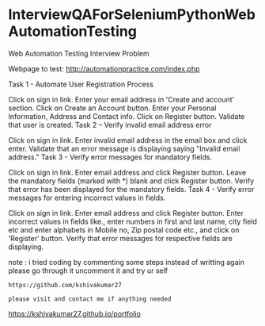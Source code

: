 # InterviewQAForSeleniumPythonWebAutomationTesting
Web Automation Testing Interview Problem



 Webpage to test:  http://automationpractice.com/index.php

 Task 1 - Automate User Registration Process

Click on sign in link.
Enter your email address in 'Create and account' section.
Click on Create an Account button.
Enter your Personal Information, Address and Contact info.
Click on Register button.
Validate that user is created.
 Task 2 – Verify invalid email address error

Click on sign in link.
Enter invalid email address in the email box and click enter.
Validate that an error message is displaying saying "Invalid      email address."
 Task 3 - Verify error messages for mandatory fields.

Click on sign in link.
Enter email address and click Register button.
Leave the mandatory fields (marked with *) blank and click Register      button.
Verify that error has been displayed for the mandatory fields.
 Task 4 - Verify error messages for entering incorrect values in fields.

Click on sign in link.
Enter email address and click Register button.
Enter incorrect values in fields like., enter numbers in first and      last name, city field etc and enter alphabets in Mobile no, Zip postal      code etc., and click on 'Register' button.
Verify that error messages for respective fields are displaying.


 note :  i tried coding by commenting some steps instead of writting again please go through it uncomment it and try ur self

    https://github.com/kshivakumar27 
    
    please visit and contact me if anything needed

  https://kshivakumar27.github.io/portfolio